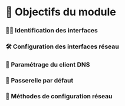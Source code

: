 # **🎯 Objectifs du module**





### **🕵️‍♂️ Identification des interfaces**



### **🛠️ Configuration des interfaces réseau**



### **📡 Paramétrage du client DNS**



### **🚪 Passerelle par défaut**



### **🧬 Méthodes de configuration réseau**

